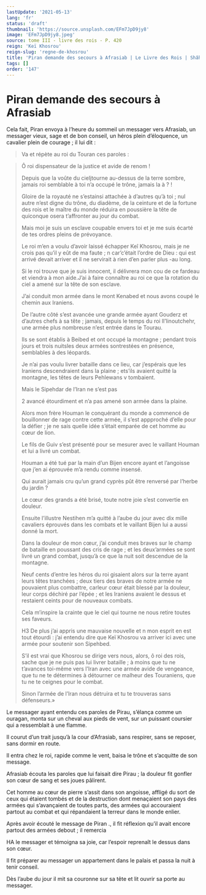 ```yaml
---
lastUpdate: '2021-05-13'
lang: 'fr'
status: 'draft'
thumbnail: 'https://source.unsplash.com/EFm7JpD9jy8'
image: 'EFm7JpD9jy8.jpeg'
source: tome III - livre des rois - P. 420
reign: 'Keï Khosrou'
reign-slug: 'regne-de-khosrou'
title: 'Piran demande des secours à Afrasiab | Le Livre des Rois | Shâhnâmeh'
tags: []
order: '147'
---
```


<!-- LTeX: language=fr -->

# Piran demande des secours à Afrasiab

Cela fait, Piran envoya à l’heure du sommeil un messager vers Afrasiab, un messager vieux, sage et de bon conseil, un héros plein d’éloquence, un cavalier plein de courage ; il lui dit :

> Va et répète au roi du Touran ces paroles :

> Ô roi dispensateur de la justice et avide de renom !
>
> Depuis que la voûte du cieljtourne au-dessus de la terre sombre, jamais roi semblable à toi n’a occupé le trône, jamais la à ? !
>
> Gloire de la royauté ne s’estainsi attachée à d’autres qu’à toi ; nul autre n’est digne du trône, du diadème, de la ceinture et de la fortune des rois et le maître du monde réduira en poussière la tête de quiconque osera t’affronter au jour du combat.
>
> Mais moi je suis un esclave coupable envers toi et je me suis écarté de tes ordres pleins de prévoyance.
>
> Le roi m’en a voulu d’avoir laissé échapper Keî Khosrou, mais je ne crois pas qu’il y eût de ma faute ; n car’c’était l’ordre de Dieu : qui est arrivé devait arriver et il ne servirait à rien d’en parler plus
> -au long.
>
> Si le roi trouve que je suis innocent, il délivrera mon cou de ce fardeau et viendra à mon aide.J’ai à faire connaître au roi ce que la rotation du ciel a amené sur la tête de son esclave.
>
> J’ai conduit mon armée dans le mont Kenabed et nous avons coupé le chemin aux Iraniens.
>
> De l’autre côté s’est avancée une grande armée ayant Gouderz et d’autres chefs à sa tête ; jamais, depuis le temps du roi ll’linoutchehr, une armée plus nombreuse n’est entrée dans le Tourau.
>
> Ils se sont établis à Beibed et ont occupé la montagne ; pendant trois jours et trois nuitsles deux armées sontrestées en présence, semblables à des léopards.
>
> Je n’ai pas voulu livrer bataille dans ce lieu, car j’espérais que les Iraniens descendraient dans la plaine ; ets’ils avaient quitté la montagne, les têtes de leurs Pehlewans v tombaient.
>
> Mais le Sipehdar de l’Iran ne s’est pas
>
> 2 avancé étourdiment et n’a pas amené son armée dans la plaine.
>
> Alors mon frère Houman le conquérant du monde a commencé de bouillonner de rage contre cette armée, il s’est appproché d’elle pour la défier ; je ne sais quelle idée s’était emparée de cet homme au cœur de lion.
>
> Le fils de Guiv s’est présenté pour se mesurer avec le vaillant Houman et lui a livré un combat.
>
> Houman a été tué par la main d’un Bijen encore ayant et l’angoisse que j’en ai éprouvée m’a rendu comme insensé.
>
> Qui aurait jamais cru qu’un grand cyprès pût être renversé par l’herbe du jardin ?
>
> Le cœur des grands a été brisé, toute notre joie s’est convertie en douleur.
>
> Ensuite l’illustre Nestihen m’a quitté à l’aube du jour avec dix mille cavaliers éprouvés dans les combats et le vaillant Bijen lui a aussi donné la mort.
>
> Dans la douleur de mon cœur, j’ai conduit mes braves sur le champ de bataille en poussant des cris de rage ; et les deux’armées se sont livré un grand combat, jusqu’à ce que la nuit soit descendue de la montagne.
>
> Neuf cents d’entre les héros du roi gisaient alors sur la terre ayant leurs têtes tranchées ; deux tiers des braves de notre armée ne pouvaient plus combattre, carleur cœur était blessé par la douleur, leur corps déchiré par l’épée ; et les Iraniens avaient le dessus et restaient ceints pour de nouveaux combats.
>
> Cela m’inspire la crainte que le ciel qui tourne ne nous retire toutes ses faveurs.
>
>
>
> H3 De plus j’ai appris une mauvaise nouvelle et n mon esprit en est tout étourdi : j’ai entendu dire que Keï Khosrou va arriver ici avec une armée pour soutenir son Sipehbed.
>
> S’il est vrai que Khosrou se dirige vers nous, alors, ô roi des rois, sache que je ne puis pas lui livrer bataille ; à moins que tu ne t’avances toi-même vers l’Iran avec une armée avide de vengeance, que tu ne te détermines à détourner ce malheur des Touraniens, que tu ne te ceignes pour le combat.
>
> Sinon l’armée de l’Iran nous détruira et tu te trouveras sans défenseurs.»

Le messager ayant entendu ces paroles de Pirau, s’élança comme un ouragan, monta sur un cheval aux pieds de vent, sur un puissant coursier qui a ressemblait à une flamme.

Il courut d’un trait jusqu’à la cour d’Afrasiab, sans respirer, sans se reposer, sans dormir en route.

Il entra chez le roi, rapide comme le vent, baisa le trône et s’acquitte de son message.

Afrasiab écouta les paroles que lui faisait dire Pirau ; la douleur fit gonfler son cœur de sang et ses joues pâlirent.

Cet homme au cœur de pierre s’assit dans son angoisse, affligé du sort de ceux qui étaient tombés et de la destruction dont menaçaient son pays des armées qui s’avançaient de toutes parts, des armées qui accouraient partout au combat et qui répandaient la terreur dans le monde enlier.

Après avoir écouté le message de Piran ., il fit réflexion qu’il avait encore partout des armées debout ; il remercia

HA le messager et témoigna sa joie, car l’espoir reprenaît le dessus dans son cœur.

Il fit préparer au messager un appartement dans le palais et passa la nuit à tenir conseil.

Dès l’aube du jour il mit sa couronne sur sa tête et lit ouvrir sa porte au messager.
